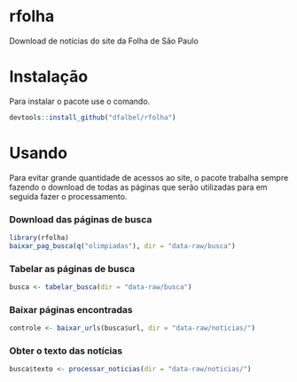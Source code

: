 <!-- README.md is generated from README.Rmd. Please edit that file -->
rfolha
======

Download de notícias do site da Folha de São Paulo

Instalação
==========

Para instalar o pacote use o comando.

``` r
devtools::install_github("dfalbel/rfolha")
```

Usando
======

Para evitar grande quantidade de acessos ao site, o pacote trabalha sempre fazendo o download de todas as páginas que serão utilizadas para em seguida fazer o processamento.

### Download das páginas de busca

``` r
library(rfolha)
baixar_pag_busca(q("olimpiadas"), dir = "data-raw/busca")
```

### Tabelar as páginas de busca

``` r
busca <- tabelar_busca(dir = "data-raw/busca")
```

### Baixar páginas encontradas

``` r
controle <- baixar_urls(busca$url, dir = "data-raw/noticias/")
```

### Obter o texto das notícias

``` r
busca$texto <- processar_noticias(dir = "data-raw/noticias/")
```
